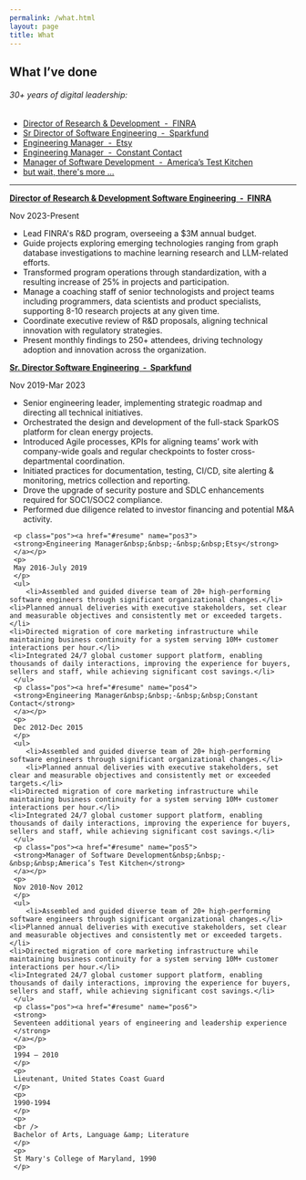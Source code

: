 ```yaml
---
permalink: /what.html
layout: page
title: What
---
```

<article class="content">
  <h1 class="content-title">
    What I’ve done</h1>
    <section class="content-body">
      <h6>30+ years of digital leadership:</h6>
      <ul class="summary">
        <li><a href="#pos1">Director of Research & Development&nbsp;&nbsp;-&nbsp;&nbsp;FINRA</a></li>
        <li><a href="#pos2">Sr Director of Software Engineering&nbsp;&nbsp;-&nbsp;&nbsp;Sparkfund</a></li>
      	<li><a href="#pos3">Engineering Manager&nbsp;&nbsp;-&nbsp;&nbsp;Etsy</a></li>
      	<li><a href="#pos4">Engineering Manager&nbsp;&nbsp;-&nbsp;&nbsp;Constant Contact</a></li>
      	<li><a href="#pos5">Manager of Software Development&nbsp;&nbsp;-&nbsp;&nbsp;America’s Test Kitchen</a></li>
	<li><a href="#pos6">but wait, there's more ...</a></li>
      </ul> 
<hr />
    <p class="pos"><a href="#resume" name="pos1">
    <strong>Director of Research & Development Software Engineering&nbsp;&nbsp;-&nbsp;&nbsp;FINRA</strong></a></p>
    <p>    
    Nov 2023-Present
    </p>   
    <ul>
	<li>Lead FINRA's R&D program, overseeing a $3M annual budget.</li>
	<li>Guide projects exploring emerging technologies ranging from graph database investigations to machine learning research and LLM-related efforts.</li>
	<li>Transformed program operations through standardization, with a resulting increase of 25% in projects and participation.</li>
	<li>Manage a coaching staff of senior technologists and project teams including programmers, data scientists and product specialists, supporting 8-10 research projects at any given time.</li>
	<li>Coordinate executive review of R&D proposals, aligning technical innovation with regulatory strategies.</li>
	<li>Present monthly findings to 250+ attendees, driving technology adoption and innovation across the organization.</li>
     </ul>
     <p class="pos"><a href="#resume" name="pos2">
     	<strong>Sr. Director Software Engineering&nbsp;&nbsp;-&nbsp;&nbsp;Sparkfund</strong></a>
     </p>
     <p>
     Nov 2019-Mar 2023
     </p>
     <ul>
	<li>Senior engineering leader, implementing strategic roadmap and directing all technical initiatives.</li>
	<li>Orchestrated the design and development of the full-stack SparkOS platform for clean energy projects.</li>
	<li>Introduced Agile processes, KPIs for aligning teams’ work with company-wide goals and regular checkpoints to foster cross-departmental coordination.</li>
	<li>Initiated practices for documentation, testing, CI/CD, site alerting & monitoring, metrics collection and reporting.</li>
	<li>Drove the upgrade of security posture and SDLC enhancements required for SOC1/SOC2 compliance.</li>
	<li>Performed due diligence related to investor financing and potential M&A activity.</li>
     </ul>

     <p class="pos"><a href="#resume" name="pos3">
     <strong>Engineering Manager&nbsp;&nbsp;-&nbsp;&nbsp;Etsy</strong>
     </a></p>
     <p>
     May 2016-July 2019
     </p>
     <ul>
        <li>Assembled and guided diverse team of 20+ high-performing software engineers through significant organizational changes.</li>
	<li>Planned annual deliveries with executive stakeholders, set clear and measurable objectives and consistently met or exceeded targets.</li>
	<li>Directed migration of core marketing infrastructure while maintaining business continuity for a system serving 10M+ customer interactions per hour.</li>
	<li>Integrated 24/7 global customer support platform, enabling thousands of daily interactions, improving the experience for buyers, sellers and staff, while achieving significant cost savings.</li>
     </ul>
     <p class="pos"><a href="#resume" name="pos4">
     <strong>Engineering Manager&nbsp;&nbsp;-&nbsp;&nbsp;Constant Contact</strong>
     </a></p>
     <p>
     Dec 2012-Dec 2015
     </p>
     <ul>
        <li>Assembled and guided diverse team of 20+ high-performing software engineers through significant organizational changes.</li>
        <li>Planned annual deliveries with executive stakeholders, set clear and measurable objectives and consistently met or exceeded targets.</li>
	<li>Directed migration of core marketing infrastructure while maintaining business continuity for a system serving 10M+ customer interactions per hour.</li>
	<li>Integrated 24/7 global customer support platform, enabling thousands of daily interactions, improving the experience for buyers, sellers and staff, while achieving significant cost savings.</li>
     </ul>
     <p class="pos"><a href="#resume" name="pos5">
     <strong>Manager of Software Development&nbsp;&nbsp;-&nbsp;&nbsp;America’s Test Kitchen</strong>
     </a></p>
     <p>
     Nov 2010-Nov 2012
     </p>
     <ul>
        <li>Assembled and guided diverse team of 20+ high-performing software engineers through significant organizational changes.</li>
	<li>Planned annual deliveries with executive stakeholders, set clear and measurable objectives and consistently met or exceeded targets.</li>
	<li>Directed migration of core marketing infrastructure while maintaining business continuity for a system serving 10M+ customer interactions per hour.</li>
	<li>Integrated 24/7 global customer support platform, enabling thousands of daily interactions, improving the experience for buyers, sellers and staff, while achieving significant cost savings.</li>
     </ul>
     <p class="pos"><a href="#resume" name="pos6">
     <strong>
     Seventeen additional years of engineering and leadership experience
     </strong>
     </a></p>
     <p>
     1994 – 2010
     </p>
     <p>
     Lieutenant, United States Coast Guard
     </p>
     <p>
     1990-1994
     </p>
     <p>
     <br />
     Bachelor of Arts, Language &amp; Literature
     </p>
     <p>
     St Mary's College of Maryland, 1990
     </p>
   </section>
</article>
